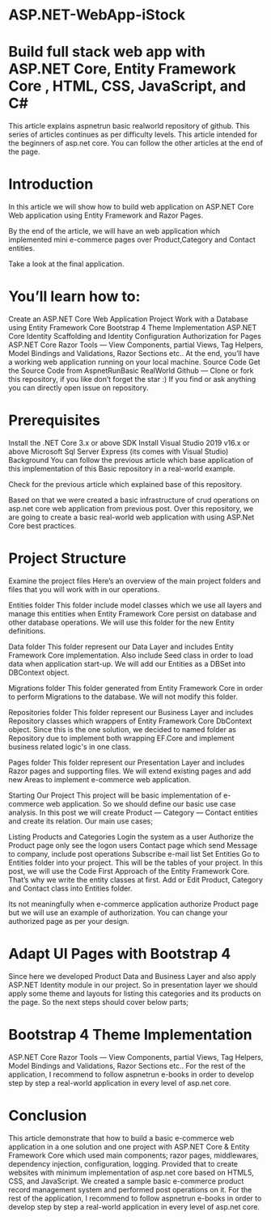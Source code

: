 # ASP.NET-WebApp-iStock



# Build full stack web app with ASP.NET Core, Entity Framework Core , HTML, CSS, JavaScript, and C#  
This article explains aspnetrun basic realworld repository of github. This series of articles continues as per difficulty levels. This article intended for the beginners of asp.net core. You can follow the other articles at the end of the page.

# Introduction
In this article we will show how to build web application on ASP.NET Core Web application using Entity Framework and Razor Pages.

By the end of the article, we will have an web application which implemented mini e-commerce pages over Product,Category and Contact entities.

Take a look at the final application.


# You’ll learn how to:

Create an ASP.NET Core Web Application Project
Work with a Database using Entity Framework Core
Bootstrap 4 Theme Implementation
ASP.NET Core Identity Scaffolding and Identity Configuration
Authorization for Pages
ASP.NET Core Razor Tools — View Components, partial Views, Tag Helpers, Model Bindings and Validations, Razor Sections etc..
At the end, you’ll have a working web application running on your local machine.
Source Code
Get the Source Code from AspnetRunBasic RealWorld Github — Clone or fork this repository, if you like don’t forget the star :) If you find or ask anything you can directly open issue on repository.

# Prerequisites
Install the .NET Core 3.x or above SDK
Install Visual Studio 2019 v16.x or above
Microsoft Sql Server Express (its comes with Visual Studio)
Background
You can follow the previous article which base application of this implementation of this Basic repository in a real-world example.

Check for the previous article which explained base of this repository.

Based on that we were created a basic infrastructure of crud operations on asp.net core web application from previous post. Over this repository, we are going to create a basic real-world web application with using ASP.Net Core best practices.


# Project Structure
Examine the project files
Here’s an overview of the main project folders and files that you will work with in our operations.

Entities folder
This folder include model classes which we use all layers and manage this entities when Entity Framework Core persist on database and other database operations. We will use this folder for the new Entity definitions.

Data folder
This folder represent our Data Layer and includes Entity Framework Core implementation. Also include Seed class in order to load data when application start-up. We will add our Entities as a DBSet into DBContext object.

Migrations folder
This folder generated from Entity Framework Core in order to perform Migrations to the database. We will not modify this folder.

Repositories folder
This folder represent our Business Layer and includes Repository classes which wrappers of Entity Framework Core DbContext object. Since this is the one solution, we decided to named folder as Repository due to implement both wrapping EF.Core and implement business related logic's in one class.

Pages folder
This folder represent our Presentation Layer and includes Razor pages and supporting files. We will extend existing pages and add new Areas to implement e-commerce web application.

Starting Our Project
This project will be basic implementation of e-commerce web application. So we should define our basic use case analysis. In this post we will create Product — Category — Contact entities and create its relation. Our main use cases;

Listing Products and Categories
Login the system as a user
Authorize the Product page only see the logon users
Contact page which send Message to company, include post operations
Subscribe e-mail list
Set Entities
Go to Entities folder into your project. This will be the tables of your project. In this post, we will use the Code First Approach of the Entity Framework Core. That’s why we write the entity classes at first.
Add or Edit Product, Category and Contact class into Entities folder.

Its not meaningfully when e-commerce application authorize Product page but we will use an example of authorization. You can change your authorized page as per your design.

# Adapt UI Pages with Bootstrap 4
Since here we developed Product Data and Business Layer and also apply ASP.NET Identity module in our project. So in presentation layer we should apply some theme and layouts for listing this categories and its products on the page.
So the next steps should cover below parts;

# Bootstrap 4 Theme Implementation
ASP.NET Core Razor Tools — View Components, partial Views, Tag Helpers, Model Bindings and Validations, Razor Sections etc..
For the rest of the application, I recommend to follow aspnetrun e-books in order to develop step by step a real-world application in every level of asp.net core.

# Conclusion
This article demonstrate that how to build a basic e-commerce web application in a one solution and one project with ASP.NET Core & Entity Framework Core which used main components; razor pages, middlewares, dependency injection, configuration, logging. Provided that to create websites with minimum implementation of asp.net core based on HTML5, CSS, and JavaScript. We created a sample basic e-commerce product record management system and performed post operations on it.
For the rest of the application, I recommend to follow aspnetrun e-books in order to develop step by step a real-world application in every level of asp.net core.
